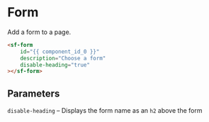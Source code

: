# Form

Add a form to a page.

```html
<sf-form
    id="{{ component_id_0 }}"
    description="Choose a form"
    disable-heading="true"
></sf-form>
```

## Parameters

`disable-heading` – Displays the form name as an `h2` above the form
